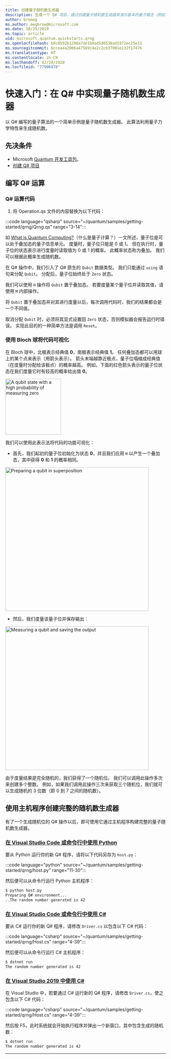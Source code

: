 ```yaml
---
title: 创建量子随机数生成器
description: 生成一个 Q# 项目，通过创建量子随机数生成器来演示基本的量子概念（例如叠加）。
author: bromeg
ms.author: megbrow@microsoft.com
ms.date: 10/25/2019
ms.topic: article
uid: microsoft.quantum.quickstarts.qrng
ms.openlocfilehash: b9c8592b1296a7de1b9ad5d0538ad1972ec25e31
ms.sourcegitcommit: 6ccea4a2006a47569c4e2c2cb37001e132f17476
ms.translationtype: HT
ms.contentlocale: zh-CN
ms.lasthandoff: 02/28/2020
ms.locfileid: "77906978"
---
```

# <a name="quickstart-implement-a-quantum-random-number-generator-in-q"></a>快速入门：在 Q# 中实现量子随机数生成器
以 Q# 编写的量子算法的一个简单示例是量子随机数生成器。 此算法利用量子力学特性来生成随机数。 

## <a name="prerequisites"></a>先决条件

- Microsoft [Quantum 开发工具包](xref:microsoft.quantum.install)。
- [创建 Q# 项目](xref:microsoft.quantum.howto.createproject)


## <a name="write-a-q-operation"></a>编写 Q# 运算

### <a name="q-operation-code"></a>Q# 运算代码

1. 将 Operation.qs 文件的内容替换为以下代码：

 :::code language="qsharp" source="~/quantum/samples/getting-started/qrng/Qrng.qs" range="3-14":::

如 [What is Quantum Computing?](xref:microsoft.quantum.overview.what)（什么是量子计算？）一文所述，量子位是可以处于叠加态的量子信息单元。 度量时，量子位只能是 0 或 1。 但在执行时，量子位的状态表示进行度量时读取值为 0 或 1 的概率。 此概率状态称为叠加。 我们可以根据此概率生成随机数。

在 Q# 操作中，我们引入了 Q# 原生的 `Qubit` 数据类型。 我们只能通过 `using` 语句来分配 `Qubit`。 分配后，量子位始终处于 `Zero` 状态。 

我们可以使用 `H` 操作将 `Qubit` 置于叠加态。 若要度量某个量子位并读取其值，请使用 `M` 内部操作。

将 `Qubit` 置于叠加态并对其进行度量以后，每次调用代码时，我们的结果都会是一个不同值。 

取消分配 `Qubit` 时，必须将其显式设置回 `Zero` 状态，否则模拟器会报告运行时错误。 实现此目的的一种简单方法是调用 `Reset`。

### <a name="visualizing-the-code-with-the-bloch-sphere"></a>使用 Bloch 球将代码可视化

在 Bloch 球中，北极表示经典值 **0**，南极表示经典值 **1**。 任何叠加态都可以用球上的某个点来表示（用箭头表示）。 箭头末端越靠近极点，量子位塌缩成经典值（在度量时分配给该极点）的概率越高。 例如，下面的红色箭头表示的量子位状态在我们度量它时有较高的概率给出值 **0**。

<img src="~/media/qrng-Bloch.png" width="175" alt="A qubit state with a high probability of measuring zero">

我们可以使用此表示法将代码的功能可视化：

* 首先，我们起初的量子位初始化为状态 **0**，并且我们应用 `H` 以产生一个叠加态，其中获得 **0** 和 **1** 的概率相同。

<img src="~/media/qrng-H.png" width="450" alt="Preparing a qubit in superposition">


* 然后，我们度量该量子位并保存输出：

<img src="~/media/qrng-meas.png" width="450" alt="Measuring a qubit and saving the output">

由于度量结果是完全随机的，我们获得了一个随机位。 我们可以调用此操作多次来创建多个整数。 例如，如果我们调用此操作三次来获取三个随机位，我们就可以生成随机的 3 位数（即 0 到 7 之间的随机数）。

## <a name="creating-a-complete-random-number-generator-using-a-host-program"></a>使用主机程序创建完整的随机数生成器

有了一个生成随机位的 Q# 操作以后，即可使用它通过主机程序构建完整的量子随机数生成器。

 ### <a name="python-with-visual-studio-code-or-the-command-line"></a>[在 Visual Studio Code 或命令行中使用 Python](#tab/tabid-python)
 
 要从 Python 运行你的新 Q# 程序，请将以下代码另存为 `host.py`：
 
:::code language="python" source="~/quantum/samples/getting-started/qrng/host.py" range="11-30":::

 然后便可以从命令行运行 Python 主机程序：
 ```bash
 $ python host.py
 Preparing Q# environment...
 ..The random number generated is 42
 ```
 ### <a name="c-with-visual-studio-code-or-the-command-line"></a>[在 Visual Studio Code 或命令行中使用 C#](#tab/tabid-csharp)
 
 要从 C# 运行你的新 Q# 程序，请修改 `Driver.cs` 以包含以下 C# 代码：
 
 :::code language="csharp" source="~/quantum/samples/getting-started/qrng/Host.cs" range="4-39":::
 
 然后便可以从命令行运行 C# 主机程序：
 
 ```bash
 $ dotnet run
 The random number generated is 42
 ```

 ### <a name="c-with-visual-studio-2019"></a>[在 Visual Studio 2019 中使用 C#](#tab/tabid-vs2019)

 在 Visual Studio 中，若要通过 C# 运行新的 Q# 程序，请修改 `Driver.cs`，使之包含以下 C# 代码：

 :::code language="csharp" source="~/quantum/samples/getting-started/qrng/Host.cs" range="4-39":::

 然后按 F5，此时系统就会开始执行程序并弹出一个新窗口，其中包含生成的随机数： 

 ```bash
 $ dotnet run
 The random number generated is 42
 ```
 ***
